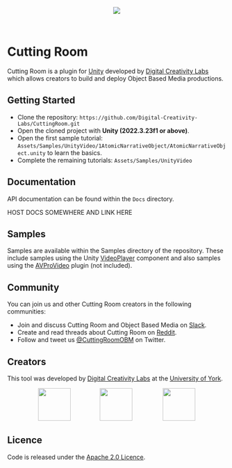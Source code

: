 <p align="center">
  <img src="https://user-images.githubusercontent.com/30237636/153431521-addef1a6-1031-4da9-827e-39013238c195.png"/>
</p>
</br>

# Cutting Room

Cutting Room is a plugin for [Unity](https://unity.com) developed by [Digital Creativity Labs](https://digitalcreativity.ac.uk/) which allows creators to build and deploy Object Based Media productions.

## Getting Started

* Clone the repository: `https://github.com/Digital-Creativity-Labs/CuttingRoom.git`
* Open the cloned project with <b>Unity (2022.3.23f1 or above)</b>.
* Open the first sample tutorial: `Assets/Samples/UnityVideo/1AtomicNarrativeObject/AtomicNarrativeObject.unity` to learn the basics.
* Complete the remaining tutorials: `Assets/Samples/UnityVideo`

## Documentation

API documentation can be found within the `Docs` directory.

HOST DOCS SOMEWHERE AND LINK HERE

## Samples

Samples are available within the Samples directory of the repository. These include samples using the Unity [VideoPlayer](https://docs.unity3d.com/ScriptReference/Video.VideoPlayer.html) component and also samples using the [AVProVideo](https://renderheads.com/products/avpro-video/) plugin (not included).

## Community

You can join us and other Cutting Room creators in the following communities:

* Join and discuss Cutting Room and Object Based Media on [Slack](https://join.slack.com/t/cutting-room-group/shared_invite/zt-13ghccadu-QOVC3uZYppBr4fjBc_KTvw).
* Create and read threads about Cutting Room on [Reddit](https://www.reddit.com/r/cuttingroom/).
* Follow and tweet us [@CuttingRoomOBM](https://twitter.com/CuttingRoomOBM) on Twitter.

## Creators

This tool was developed by [Digital Creativity Labs](https://digitalcreativity.ac.uk) at the [University of York](https://york.ac.uk).

<div display="flex" align="center">
<img src="https://user-images.githubusercontent.com/30237636/153431521-addef1a6-1031-4da9-827e-39013238c195.png" style="height:75px;" />
&nbsp;&nbsp;&nbsp;&nbsp;&nbsp;&nbsp;&nbsp;&nbsp;&nbsp;&nbsp;&nbsp;&nbsp;&nbsp;&nbsp;&nbsp;&nbsp;<img src="https://user-images.githubusercontent.com/30237636/153582621-ee15867b-a83f-4757-9159-61ef097db39e.svg" style="height:75px;" />
&nbsp;&nbsp;&nbsp;&nbsp;&nbsp;&nbsp;&nbsp;&nbsp;&nbsp;&nbsp;&nbsp;&nbsp;&nbsp;&nbsp;&nbsp;&nbsp;
<img src="https://user-images.githubusercontent.com/30237636/153583895-28b17f73-725c-4ea6-b557-052bb89efe2e.png" style="height:75px;" />
</div>

## Licence

Code is released under the [Apache 2.0 Licence](https://www.apache.org/licenses/LICENSE-2.0).
